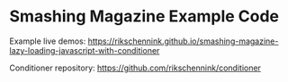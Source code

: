 # Smashing Magazine Example Code

Example live demos:
https://rikschennink.github.io/smashing-magazine-lazy-loading-javascript-with-conditioner

Conditioner repository:
https://github.com/rikschennink/conditioner
